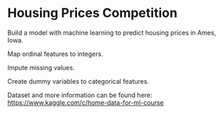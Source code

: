 # Housing Prices Competition

Build a model with machine learning to predict housing prices in Ames, Iowa.

Map ordinal features to integers.

Impute missing values.

Create dummy variables to categorical features.

Dataset and more information can be found here: https://www.kaggle.com/c/home-data-for-ml-course